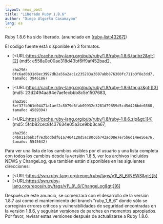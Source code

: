 ```yaml
---
layout: news_post
title: "Liberado Ruby 1.8.6"
author: "Diego Algorta Casamayou"
lang: es
---
```


Ruby 1.8.6 ha sido liberado. (anunciado en [\[ruby-list:43267\]][1])

El código fuente está disponible en 3 formatos.

* [&lt;URL:https://cache.ruby-lang.org/pub/ruby/1.8/ruby-1.8.6.tar.bz2&gt;][2]
  (md5: e558a0e00ae318d43bf6ff9af452bad2,

      sha256: 0fc6ad0b31d8ec3997db2a56a2ac1c235283a3607abb876300fc711b3f8e3dd7,
      tamaño: 3946186)

* [&lt;URL:https://cache.ruby-lang.org/pub/ruby/1.8/ruby-1.8.6.tar.gz&gt;][3]
  (md5: 23d2494aa94e7ae1ecbbb8c5e1507683,

      sha256: 3ef37fb961d04471a1aef2c8079d6fab09932e3281d79859d5cd5d426bde0868,
      tamaño: 4589394)

* [&lt;URL:https://cache.ruby-lang.org/pub/ruby/1.8/ruby-1.8.6.zip&gt;][4]
  (md5: 5f4b82cec8f437634e05a3ce9bb3ca67,

      sha256: c4b011d66b3f7e3bddbdf61a7404120d5ac80c6b742ad08e7e75b6d14ee56e76,
      tamaño: 5545642)

Para ver una lista de los cambios visibles por el usuario y una lista
completa con todos los cambios desde la versión 1.8.5, ver los archivos
incluidos NEWS y ChangeLog, que también están disponibles en las
siguientes direcciones:

* [&lt;URL:https://svn.ruby-lang.org/repos/ruby/tags/v1\_8\_6/NEWS&gt;][5]
* [&lt;URL:https://svn.ruby-lang.org/repos/ruby/tags/v1\_8\_6/ChangeLog&gt;][6]

Después de este anuncio, se comenzará con el desarrollo de la versión
1.8.7 así como el mantenimiento del branch \"ruby\_1\_8\_6\" donde sólo
se corregirán errores críticos y vulnerabilidades de seguridad
encontradas en la versión 1.8.6, y seguirán versiones de parches en
momentos apropiados. Por favor, revisar estas versiones después de
actualizarse a Ruby 1.8.6.



[1]: https://blade.ruby-lang.org/ruby-list/43267
[2]: https://cache.ruby-lang.org/pub/ruby/1.8/ruby-1.8.6.tar.bz2
[3]: https://cache.ruby-lang.org/pub/ruby/1.8/ruby-1.8.6.tar.gz
[4]: https://cache.ruby-lang.org/pub/ruby/1.8/ruby-1.8.6.zip
[5]: https://svn.ruby-lang.org/repos/ruby/tags/v1_8_6/NEWS
[6]: https://svn.ruby-lang.org/repos/ruby/tags/v1_8_6/ChangeLog
